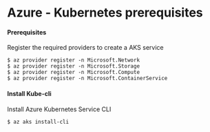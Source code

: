 # Azure - Kubernetes prerequisites

#### Prerequisites
Register the required providers to create a AKS service
```
$ az provider register -n Microsoft.Network
$ az provider register -n Microsoft.Storage
$ az provider register -n Microsoft.Compute
$ az provider register -n Microsoft.ContainerService
```

#### Install Kube-cli
Install Azure Kubernetes Service CLI
```
$ az aks install-cli
```